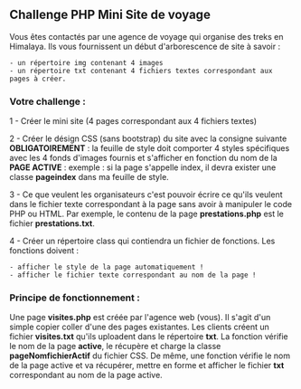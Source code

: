## Challenge PHP Mini Site de voyage
Vous êtes contactés par une agence de voyage qui organise des treks en Himalaya.
Ils vous fournissent un début d'arborescence de site à savoir : 

    - un répertoire img contenant 4 images
    - un répertoire txt contenant 4 fichiers textes correspondant aux pages à créer.

### Votre challenge : 
1 - Créer le mini site (4 pages correspondant aux 4 fichiers textes)

2 - Créer le désign CSS (sans bootstrap) du site avec la consigne suivante **OBLIGATOIREMENT** : la feuille de style doit comporter 4 styles spécifiques avec les 4 fonds d'images fournis et s'afficher en fonction du nom de la **PAGE ACTIVE** : exemple : si la page s'appelle index, il devra exister une classe **pageindex** dans ma feuille de style.

3 - Ce que veulent les organisateurs c'est pouvoir écrire ce qu'ils veulent dans le fichier texte correspondant à la page sans avoir à manipuler le code PHP ou HTML. Par exemple, le contenu de la page **prestations.php** est le fichier **prestations.txt**. 

4 - Créer un répertoire class qui contiendra un fichier de fonctions. Les fonctions doivent : 

    - afficher le style de la page automatiquement !
    - afficher le fichier texte correspondant au nom de la page !
    
### Principe de fonctionnement :
Une page **visites.php** est créée par l'agence web (vous). Il s'agit d'un simple copier coller d'une des pages existantes. Les clients créent un fichier **visites.txt** qu'ils uploadent dans le répertoire **txt**.
La fonction vérifie le nom de la page **active**, le récupère et charge la classe **pageNomfichierActif** du fichier CSS.
De même, une fonction vérifie le nom de la page active et va récupérer, mettre en forme et afficher le fichier **txt** correspondant au nom de la page active.
